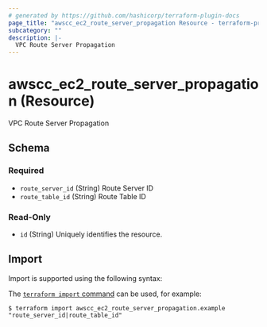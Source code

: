 ```yaml
---
# generated by https://github.com/hashicorp/terraform-plugin-docs
page_title: "awscc_ec2_route_server_propagation Resource - terraform-provider-awscc"
subcategory: ""
description: |-
  VPC Route Server Propagation
---
```


# awscc_ec2_route_server_propagation (Resource)

VPC Route Server Propagation



<!-- schema generated by tfplugindocs -->
## Schema

### Required

- `route_server_id` (String) Route Server ID
- `route_table_id` (String) Route Table ID

### Read-Only

- `id` (String) Uniquely identifies the resource.

## Import

Import is supported using the following syntax:

The [`terraform import` command](https://developer.hashicorp.com/terraform/cli/commands/import) can be used, for example:

```shell
$ terraform import awscc_ec2_route_server_propagation.example "route_server_id|route_table_id"
```

